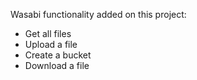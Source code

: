 Wasabi functionality added on this project:

- Get all files
- Upload a file
- Create a bucket
- Download a file
